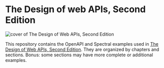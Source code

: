 # The Design of web APIs, Second Edition

![cover of The Design of Web APIs, Second Edition](https://images.manning.com/264/352/resize/book/4/457de22-7b79-425f-856b-744bc17e2d66/Lauret-2ed-MEAP-HI.png)

This repository contains the OpenAPI and Spectral examples used in [The Design of Web APIs, Second Edition](https://www.manning.com/books/the-design-of-web-apis-second-edition).
They are organized by chapters and sections.
Bonus: some sections may have more complete or additional examples.
